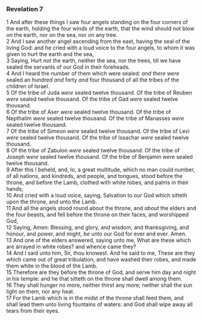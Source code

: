 ### Revelation 7

1 And after these things I saw four angels standing on the four corners of the earth, holding the four winds of the earth, that the wind should not blow on the earth, nor on the sea, nor on any tree.  
2 And I saw another angel ascending from the east, having the seal of the living God: and he cried with a loud voice to the four angels, to whom it was given to hurt the earth and the sea,  
3 Saying, Hurt not the earth, neither the sea, nor the trees, till we have sealed the servants of our God in their foreheads.  
4 And I heard the number of them which were sealed: *and there were* sealed an hundred *and* forty *and* four thousand of all the tribes of the children of Israel.  
5 Of the tribe of Juda *were* sealed twelve thousand. Of the tribe of Reuben *were* sealed twelve thousand. Of the tribe of Gad *were* sealed twelve thousand.  
6 Of the tribe of Aser *were* sealed twelve thousand. Of the tribe of Nepthalim *were* sealed twelve thousand. Of the tribe of Manasses *were* sealed twelve thousand.  
7 Of the tribe of Simeon *were* sealed twelve thousand. Of the tribe of Levi *were* sealed twelve thousand. Of the tribe of Issachar *were* sealed twelve thousand.  
8 Of the tribe of Zabulon *were* sealed twelve thousand. Of the tribe of Joseph *were* sealed twelve thousand. Of the tribe of Benjamin *were* sealed twelve thousand.  
9 After this I beheld, and, lo, a great multitude, which no man could number, of all nations, and kindreds, and people, and tongues, stood before the throne, and before the Lamb, clothed with white robes, and palms in their hands;  
10 And cried with a loud voice, saying, Salvation to our God which sitteth upon the throne, and unto the Lamb.  
11 And all the angels stood round about the throne, and *about* the elders and the four beasts, and fell before the throne on their faces, and worshipped God,  
12 Saying, Amen: Blessing, and glory, and wisdom, and thanksgiving, and honour, and power, and might, *be* unto our God for ever and ever. Amen.  
13 And one of the elders answered, saying unto me, What are these which are arrayed in white robes? and whence came they?  
14 And I said unto him, Sir, thou knowest. And he said to me, These are they which came out of great tribulation, and have washed their robes, and made them white in the blood of the Lamb.  
15 Therefore are they before the throne of God, and serve him day and night in his temple: and he that sitteth on the throne shall dwell among them.  
16 They shall hunger no more, neither thirst any more; neither shall the sun light on them, nor any heat.  
17 For the Lamb which is in the midst of the throne shall feed them, and shall lead them unto living fountains of waters: and God shall wipe away all tears from their eyes.  

